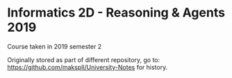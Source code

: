 # Informatics 2D - Reasoning & Agents 2019
Course taken in 2019 semester 2

Originally stored as part of different repository, go to: https://github.com/makspll/University-Notes for history.

